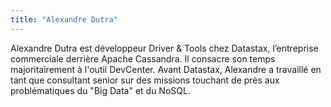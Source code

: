```yaml
---
title: "Alexandre Dutra"
---
```


Alexandre Dutra est développeur Driver & Tools chez Datastax,
l’entreprise commerciale derrière Apache Cassandra. Il consacre son
temps majoritairement à l'outil DevCenter. Avant Datastax, Alexandre a
travaillé en tant que consultant senior sur des missions touchant de
près aux problématiques du "Big Data" et du NoSQL.
